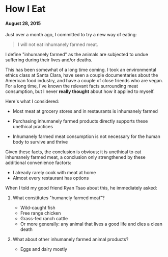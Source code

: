 # How I Eat
#### August 28, 2015


Just over a month ago, I committed to try a new way of eating:

> I will not eat inhumanely farmed meat.


I define "inhumanely farmed" as the animals are subjected to undue suffering during their lives and/or deaths.

This has been somewhat of a long time coming.  I took an environmental ethics class at Santa Clara, have seen a couple documentaries about the American food industry, and have a couple of close friends who are vegan.  For a long time, I've known the relevant facts surrounding meat consumption, but I never **really thought** about how it applied to myself.

Here's what I considered:

* Most meat at grocery stores and in restaurants is inhumanely farmed

* Purchasing inhumanely farmed products directly supports these unethical practices

* Inhumanely farmed meat consumption is not necessary for the human body to survive and thrive



Given these facts, the conclusion is obvious; it is unethical to eat inhumanely farmed meat, a conclusion only strengthened by these additional convenience factors:

* I already rarely cook with meat at home
* Almost every restaurant has options 


When I told my good friend Ryan Tsao about this, he immediately asked:

1. What constitutes "humanely farmed meat"?
	* Wild-caught fish
	* Free range chicken
	* Grass-fed ranch cattle
	* Or more generally: any animal that lives a good life and dies a clean death

2. What about other inhumanely farmed animal products?
	* Eggs and dairy mostly
